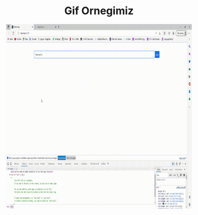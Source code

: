 <h1 align="center">Gif Ornegimiz</h1>
<p><img  align="center" src="https://raw.githubusercontent.com/ismailcal21/ReduxToolkit-TypeScript/main/ts-redux.gif" width="800" height="500"/></p>
